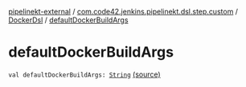 [pipelinekt-external](../../index.md) / [com.code42.jenkins.pipelinekt.dsl.step.custom](../index.md) / [DockerDsl](index.md) / [defaultDockerBuildArgs](./default-docker-build-args.md)

# defaultDockerBuildArgs

`val defaultDockerBuildArgs: `[`String`](https://kotlinlang.org/api/latest/jvm/stdlib/kotlin/-string/index.html) [(source)](https://github.com/code42/pipelinekt/tree/master/dsl/src/main/kotlin/com/code42/jenkins/pipelinekt/dsl/step/custom/DockerDsl.kt#L37)